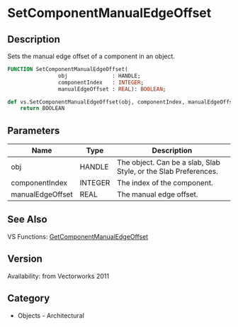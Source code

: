 # SetComponentManualEdgeOffset

## Description
Sets the manual edge offset of a component in an object.

```pascal
FUNCTION SetComponentManualEdgeOffset(
				obj              : HANDLE;
				componentIndex   : INTEGER;
				manualEdgeOffset : REAL): BOOLEAN;
```

```python
def vs.SetComponentManualEdgeOffset(obj, componentIndex, manualEdgeOffset):
    return BOOLEAN
```

## Parameters
|Name|Type|Description|
|---|---|---|
|obj|HANDLE|The object. Can be a  slab, Slab Style, or the Slab Preferences.|
|componentIndex|INTEGER|The index of the component.|
|manualEdgeOffset|REAL|The manual edge offset.|

## See Also
VS Functions:
[GetComponentManualEdgeOffset](GetComponentManualEdgeOffset.md)

## Version
Availability: from Vectorworks 2011

## Category
* Objects - Architectural

